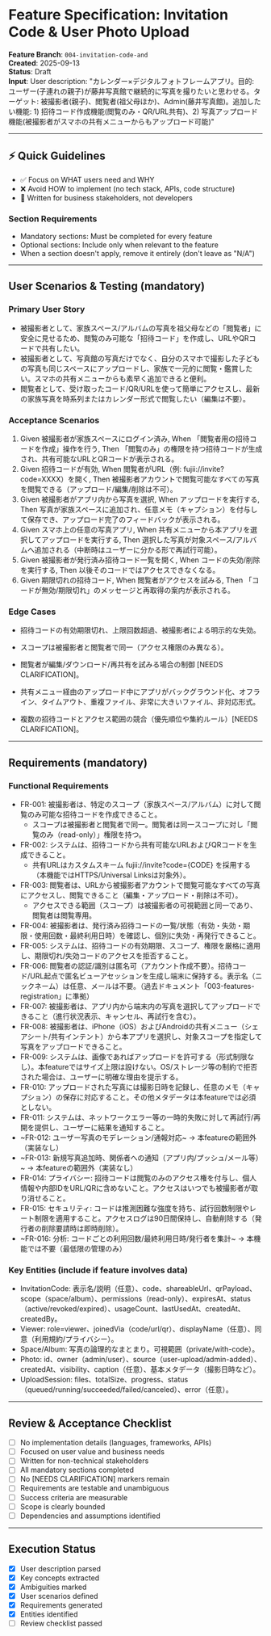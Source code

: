 # Feature Specification: Invitation Code & User Photo Upload

**Feature Branch**: `004-invitation-code-and`  
**Created**: 2025-09-13  
**Status**: Draft  
**Input**: User description: "カレンダー×デジタルフォトフレームアプリ。目的: ユーザー(子連れの親子)が藤井写真館で継続的に写真を撮りたいと思わせる。ターゲット: 被撮影者(親子)、閲覧者(祖父母ほか)、Admin(藤井写真館)。追加したい機能: 1) 招待コード作成機能(閲覧のみ・QR/URL共有)、2) 写真アップロード機能(被撮影者がスマホの共有メニューからもアップロード可能)"

---

## ⚡ Quick Guidelines
- ✅ Focus on WHAT users need and WHY
- ❌ Avoid HOW to implement (no tech stack, APIs, code structure)
- 👥 Written for business stakeholders, not developers

### Section Requirements
- Mandatory sections: Must be completed for every feature
- Optional sections: Include only when relevant to the feature
- When a section doesn't apply, remove it entirely (don't leave as "N/A")

---

## User Scenarios & Testing (mandatory)

### Primary User Story
- 被撮影者として、家族スペース/アルバムの写真を祖父母などの「閲覧者」に安全に見せるため、閲覧のみ可能な「招待コード」を作成し、URLやQRコードで共有したい。
- 被撮影者として、写真館の写真だけでなく、自分のスマホで撮影した子どもの写真も同じスペースにアップロードし、家族で一元的に閲覧・鑑賞したい。スマホの共有メニューからも素早く追加できると便利。
- 閲覧者として、受け取ったコード/QR/URLを使って簡単にアクセスし、最新の家族写真を時系列またはカレンダー形式で閲覧したい（編集は不要）。
 

### Acceptance Scenarios
1. Given 被撮影者が家族スペースにログイン済み, When 「閲覧者用の招待コードを作成」操作を行う, Then 「閲覧のみ」の権限を持つ招待コードが生成され、共有可能なURLとQRコードが表示される。
2. Given 招待コードが有効, When 閲覧者がURL（例: fujii://invite?code=XXXX）を開く, Then 被撮影者アカウントで閲覧可能なすべての写真を閲覧できる（アップロード/編集/削除は不可）。
3. Given 被撮影者がアプリ内から写真を選択, When アップロードを実行する, Then 写真が家族スペースに追加され、任意メモ（キャプション）を付与して保存でき、アップロード完了のフィードバックが表示される。
4. Given スマホ上の任意の写真アプリ, When 共有メニューから本アプリを選択してアップロードを実行する, Then 選択した写真が対象スペース/アルバムへ追加される（中断時はユーザーに分かる形で再試行可能）。
5. Given 被撮影者が発行済み招待コード一覧を開く, When コードの失効/削除を実行する, Then 以後そのコードではアクセスできなくなる。
6. Given 期限切れの招待コード, When 閲覧者がアクセスを試みる, Then 「コードが無効/期限切れ」のメッセージと再取得の案内が表示される。

### Edge Cases
- 招待コードの有効期限切れ、上限回数超過、被撮影者による明示的な失効。
- スコープは被撮影者と閲覧者で同一（アクセス権限のみ異なる）。
- 閲覧者が編集/ダウンロード/再共有を試みる場合の制御 [NEEDS CLARIFICATION]。
- 共有メニュー経由のアップロード中にアプリがバックグラウンド化、オフライン、タイムアウト、重複ファイル、非常に大きいファイル、非対応形式。
 
- 複数の招待コードとアクセス範囲の競合（優先順位や集約ルール）[NEEDS CLARIFICATION]。

---

## Requirements (mandatory)

### Functional Requirements
- FR-001: 被撮影者は、特定のスコープ（家族スペース/アルバム）に対して閲覧のみ可能な招待コードを作成できること。
	- スコープは被撮影者と閲覧者で同一。閲覧者は同一スコープに対し「閲覧のみ（read-only）」権限を持つ。
- FR-002: システムは、招待コードから共有可能なURLおよびQRコードを生成できること。
	- 共有URLはカスタムスキーム fujii://invite?code={CODE} を採用する（本機能ではHTTPS/Universal Linksは対象外）。
- FR-003: 閲覧者は、URLから被撮影者アカウントで閲覧可能なすべての写真にアクセスし、閲覧できること（編集・アップロード・削除は不可）。
	- アクセスできる範囲（スコープ）は被撮影者の可視範囲と同一であり、閲覧者は閲覧専用。
- FR-004: 被撮影者は、発行済み招待コードの一覧/状態（有効・失効・期限・使用回数・最終利用日時）を確認し、個別に失効・再発行できること。
- FR-005: システムは、招待コードの有効期限、スコープ、権限を厳格に適用し、期限切れ/失効コードのアクセスを拒否すること。
- FR-006: 閲覧者の認証/識別は匿名可（アカウント作成不要）。招待コード/URL起点で匿名ビューアセッションを生成し端末に保持する。表示名（ニックネーム）は任意、メールは不要。（過去ドキュメント「003-features-registration」に準拠）
- FR-007: 被撮影者は、アプリ内から端末内の写真を選択してアップロードできること（進行状況表示、キャンセル、再試行を含む）。
- FR-008: 被撮影者は、iPhone（iOS）およびAndroidの共有メニュー（シェアシート/共有インテント）から本アプリを選択し、対象スコープを指定して写真をアップロードできること。
- FR-009: システムは、画像であればアップロードを許可する（形式制限なし）。本featureではサイズ上限は設けない。OS/ストレージ等の制約で拒否された場合は、ユーザーに明確な理由を提示する。
- FR-010: アップロードされた写真には撮影日時を記録し、任意のメモ（キャプション）の保存に対応すること。その他メタデータは本featureでは必須としない。
- FR-011: システムは、ネットワークエラー等の一時的失敗に対して再試行/再開を提供し、ユーザーに結果を通知すること。
- ~FR-012: ユーザー写真のモデレーション/通報対応~ → 本featureの範囲外（実装なし）
- ~FR-013: 新規写真追加時、関係者への通知（アプリ内/プッシュ/メール等）~ → 本featureの範囲外（実装なし）
- FR-014: プライバシー: 招待コードは閲覧のみのアクセス権を付与し、個人情報や内部IDをURL/QRに含めないこと。アクセスはいつでも被撮影者が取り消せること。
- FR-015: セキュリティ: コードは推測困難な強度を持ち、試行回数制限やレート制限を適用すること。アクセスログは90日間保持し、自動削除する（発行者の削除要請時は即時削除）。
- ~FR-016: 分析: コードごとの利用回数/最終利用日時/発行者を集計~ → 本機能では不要（最低限の管理のみ）

### Key Entities (include if feature involves data)
- InvitationCode: 表示名/説明（任意）、code、shareableUrl、qrPayload、scope（space/album）、permissions（read-only）、expiresAt、status（active/revoked/expired）、usageCount、lastUsedAt、createdAt、createdBy。
- Viewer: role=viewer、joinedVia（code/url/qr）、displayName（任意）、同意（利用規約/プライバシー）。
- Space/Album: 写真の論理的なまとまり。可視範囲（private/with-code）。
- Photo: id、owner（admin/user）、source（user-upload/admin-added）、createdAt、visibility、caption（任意）、基本メタデータ（撮影日時など）。
- UploadSession: files、totalSize、progress、status（queued/running/succeeded/failed/canceled）、error（任意）。

---

## Review & Acceptance Checklist
- [ ] No implementation details (languages, frameworks, APIs)
- [ ] Focused on user value and business needs
- [ ] Written for non-technical stakeholders
- [ ] All mandatory sections completed
- [ ] No [NEEDS CLARIFICATION] markers remain
- [ ] Requirements are testable and unambiguous  
- [ ] Success criteria are measurable
- [ ] Scope is clearly bounded
- [ ] Dependencies and assumptions identified

---

## Execution Status
- [x] User description parsed
- [x] Key concepts extracted
- [x] Ambiguities marked
- [x] User scenarios defined
- [x] Requirements generated
- [x] Entities identified
- [ ] Review checklist passed
